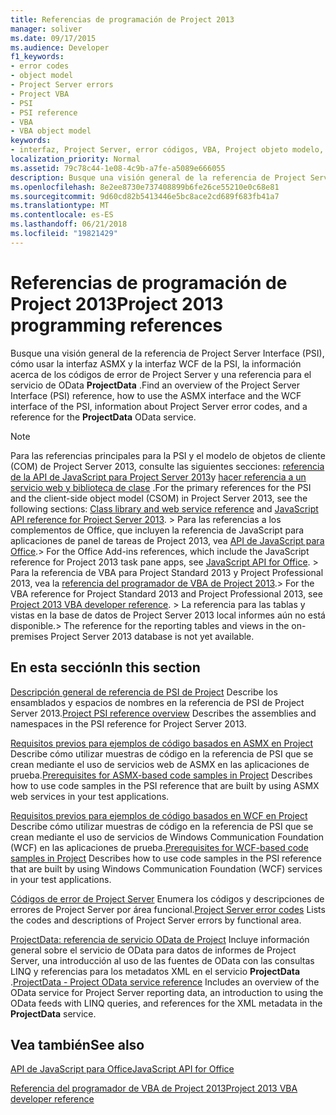 ```yaml
---
title: Referencias de programación de Project 2013
manager: soliver
ms.date: 09/17/2015
ms.audience: Developer
f1_keywords:
- error codes
- object model
- Project Server errors
- Project VBA
- PSI
- PSI reference
- VBA
- VBA object model
keywords:
- interfaz, Project Server, error códigos, VBA, Project objeto modelo, Project 2013, plataforma de Project server, Visual Basic para aplicaciones, modelo de objetos de Project, modelo de objetos de VBA de Project, Project Server, referencia de PSI, PSI
localization_priority: Normal
ms.assetid: 79c78c44-1e08-4c9b-a7fe-a5089e666055
description: Busque una visión general de la referencia de Project Server Interface (PSI), cómo usar la interfaz ASMX y la interfaz WCF de la PSI, la información acerca de los códigos de error de Project Server y una referencia para el servicio ProjectData OData.
ms.openlocfilehash: 8e2ee8730e737408899b6fe26ce55210e0c68e81
ms.sourcegitcommit: 9d60cd82b5413446e5bc8ace2cd689f683fb41a7
ms.translationtype: MT
ms.contentlocale: es-ES
ms.lasthandoff: 06/21/2018
ms.locfileid: "19821429"
---
```

# <a name="project-2013-programming-references"></a><span data-ttu-id="e6cb7-104">Referencias de programación de Project 2013</span><span class="sxs-lookup"><span data-stu-id="e6cb7-104">Project 2013 programming references</span></span>

<span data-ttu-id="e6cb7-105">Busque una visión general de la referencia de Project Server Interface (PSI), cómo usar la interfaz ASMX y la interfaz WCF de la PSI, la información acerca de los códigos de error de Project Server y una referencia para el servicio de OData **ProjectData** .</span><span class="sxs-lookup"><span data-stu-id="e6cb7-105">Find an overview of the Project Server Interface (PSI) reference, how to use the ASMX interface and the WCF interface of the PSI, information about Project Server error codes, and a reference for the **ProjectData** OData service.</span></span> 
  
> [!NOTE]
> <span data-ttu-id="e6cb7-106">Para las referencias principales para la PSI y el modelo de objetos de cliente (COM) de Project Server 2013, consulte las siguientes secciones: [referencia de la API de JavaScript para Project Server 2013](javascript-library-and-rest-reference-for-project-server-2013.md)y [hacer referencia a un servicio web y biblioteca de clase](http://msdn.microsoft.com/library/ef1830e0-3c9a-4f98-aa0a-5556c298e7d1%28Office.15%29.aspx) .</span><span class="sxs-lookup"><span data-stu-id="e6cb7-106">For the primary references for the PSI and the client-side object model (CSOM) in Project Server 2013, see the following sections: [Class library and web service reference](http://msdn.microsoft.com/library/ef1830e0-3c9a-4f98-aa0a-5556c298e7d1%28Office.15%29.aspx) and [JavaScript API reference for Project Server 2013](javascript-library-and-rest-reference-for-project-server-2013.md).</span></span> <span data-ttu-id="e6cb7-107">> Para las referencias a los complementos de Office, que incluyen la referencia de JavaScript para aplicaciones de panel de tareas de Project 2013, vea [API de JavaScript para Office](http://msdn.microsoft.com/en-us/library/fp142185.aspx).</span><span class="sxs-lookup"><span data-stu-id="e6cb7-107">> For the Office Add-ins references, which include the JavaScript reference for Project 2013 task pane apps, see [JavaScript API for Office](http://msdn.microsoft.com/en-us/library/fp142185.aspx).</span></span> <span data-ttu-id="e6cb7-108">> Para la referencia de VBA para Project Standard 2013 y Project Professional 2013, vea la [referencia del programador de VBA de Project 2013](http://msdn.microsoft.com/en-us/library/jj235035.aspx).</span><span class="sxs-lookup"><span data-stu-id="e6cb7-108">> For the VBA reference for Project Standard 2013 and Project Professional 2013, see [Project 2013 VBA developer reference](http://msdn.microsoft.com/en-us/library/jj235035.aspx).</span></span> <span data-ttu-id="e6cb7-109">> La referencia para las tablas y vistas en la base de datos de Project Server 2013 local informes aún no está disponible.</span><span class="sxs-lookup"><span data-stu-id="e6cb7-109">> The reference for the reporting tables and views in the on-premises Project Server 2013 database is not yet available.</span></span> 
  
## <a name="in-this-section"></a><span data-ttu-id="e6cb7-110">En esta sección</span><span class="sxs-lookup"><span data-stu-id="e6cb7-110">In this section</span></span>

<span data-ttu-id="e6cb7-111">[Descripción general de referencia de PSI de Project](project-psi-reference-overview.md) Describe los ensamblados y espacios de nombres en la referencia de PSI de Project Server 2013.</span><span class="sxs-lookup"><span data-stu-id="e6cb7-111">[Project PSI reference overview](project-psi-reference-overview.md) Describes the assemblies and namespaces in the PSI reference for Project Server 2013.</span></span> 
  
<span data-ttu-id="e6cb7-112">[Requisitos previos para ejemplos de código basados en ASMX en Project](prerequisites-for-asmx-based-code-samples-in-project.md) Describe cómo utilizar muestras de código en la referencia de PSI que se crean mediante el uso de servicios web de ASMX en las aplicaciones de prueba.</span><span class="sxs-lookup"><span data-stu-id="e6cb7-112">[Prerequisites for ASMX-based code samples in Project](prerequisites-for-asmx-based-code-samples-in-project.md) Describes how to use code samples in the PSI reference that are built by using ASMX web services in your test applications.</span></span> 
  
<span data-ttu-id="e6cb7-113">[Requisitos previos para ejemplos de código basados en WCF en Project](prerequisites-for-wcf-based-code-samples-in-project.md) Describe cómo utilizar muestras de código en la referencia de PSI que se crean mediante el uso de servicios de Windows Communication Foundation (WCF) en las aplicaciones de prueba.</span><span class="sxs-lookup"><span data-stu-id="e6cb7-113">[Prerequisites for WCF-based code samples in Project](prerequisites-for-wcf-based-code-samples-in-project.md) Describes how to use code samples in the PSI reference that are built by using Windows Communication Foundation (WCF) services in your test applications.</span></span> 
  
<span data-ttu-id="e6cb7-114">[Códigos de error de Project Server](project-server-error-codes.md) Enumera los códigos y descripciones de errores de Project Server por área funcional.</span><span class="sxs-lookup"><span data-stu-id="e6cb7-114">[Project Server error codes](project-server-error-codes.md) Lists the codes and descriptions of Project Server errors by functional area.</span></span> 
  
<span data-ttu-id="e6cb7-115">[ProjectData: referencia de servicio OData de Project](https://msdn.microsoft.com/en-us/library/office/jj163015.aspx) Incluye información general sobre el servicio de OData para datos de informes de Project Server, una introducción al uso de las fuentes de OData con las consultas LINQ y referencias para los metadatos XML en el servicio **ProjectData** .</span><span class="sxs-lookup"><span data-stu-id="e6cb7-115">[ProjectData - Project OData service reference](https://msdn.microsoft.com/en-us/library/office/jj163015.aspx) Includes an overview of the OData service for Project Server reporting data, an introduction to using the OData feeds with LINQ queries, and references for the XML metadata in the **ProjectData** service.</span></span> 
  
## <a name="see-also"></a><span data-ttu-id="e6cb7-116">Vea también</span><span class="sxs-lookup"><span data-stu-id="e6cb7-116">See also</span></span>



[<span data-ttu-id="e6cb7-117">API de JavaScript para Office</span><span class="sxs-lookup"><span data-stu-id="e6cb7-117">JavaScript API for Office</span></span>](http://msdn.microsoft.com/en-us/library/fp142185.aspx)
  
[<span data-ttu-id="e6cb7-118">Referencia del programador de VBA de Project 2013</span><span class="sxs-lookup"><span data-stu-id="e6cb7-118">Project 2013 VBA developer reference</span></span>](http://msdn.microsoft.com/en-us/library/jj235035.aspx)

